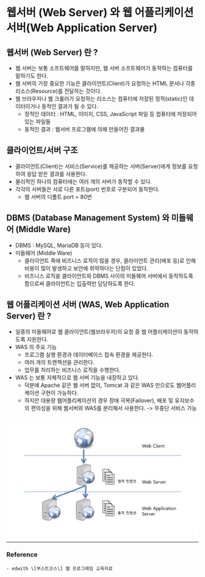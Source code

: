 # 웹서버 (Web Server) 와 웹 어플리케이션 서버(Web Application Server)


## 웹서버 (Web Server) 란 ?
- 웹 서버는 보통 소프트웨어를 말하지만, 웹 서버 소프트웨어가 동작하는 컴퓨터를 말하기도 한다.
- 웹 서버의 가장 중요한 기능은 클라이언트(Client)가 요청하는 HTML 문서나 각종 리소스(Resource)를 전달하는 것이다.
- 웹 브라우저나 웹 크롤러가 요청하는 리소스는 컴퓨터에 저장된 정적(static)인 데이터이거나 동적인 결과가 될 수 있다.
	 - 정적인 데이터 : HTML, 이미지, CSS, JavaScript 파일 등 컴퓨터에 저장되어있는 파일들
	 - 동적인 결과 : 웹서버 프로그램에 의해 만들어진 결과물

## 클라이언트/서버 구조
- 클라이언트(Client)는 서비스(Service)를 제공하는 서버(Server)에게 정보를 요청하여 응답 받은 결과를 사용한다.
- 물리적인 하나의 컴퓨터에는 여러 개의 서버가 동작할 수 있다.
- 각각의 서버들은 서로 다른 포트(port) 번호로 구분되어 동작한다.
	 - 웹 서버의 디폴트 port = 80번

## DBMS (Database Management System) 와 미들웨어 (Middle Ware)
- DBMS : MySQL, MariaDB 등이 있다.
- 미들웨어 (Middle Ware)
	 - 클라이언트 쪽에 비즈니스 로직이 많을 경우, 클라이언트 관리(배포 등)로 인해 비용이 많이 발생하고 보안에 취약하다는 단점이 있었다.
	 - 비즈니스 로직을 클라이언트와 DBMS 사이의 미들웨어 서버에서 동작하도록 함으로써 클라이언트는 입출력만 담당하도록 한다.

## 웹 어플리케이션 서버 (WAS, Web Application Server) 란 ?
- 일종의 미들웨어로 웹 클라이언트(웹브라우저)의 요청 중 웹 어플리케이션이 동작하도록 지원한다.
- WAS 의 주요 기능
	 - 프로그램 실행 환경과 데이터베이스 접속 환경을 제공한다.
	 - 여러 개의 트랜젝션을 관리한다.
	 - 업무를 처리하는 비즈니스 로직을 수행한다.
- WAS 는 보통 자체적으로 웹 서버 기능을 내장하고 있다.
	 - 덕분에 Apache 같은 웹 서버 없이, Tomcat 과 같은 WAS 만으로도 웹어플리케이션 구현이 가능하다.
	 - 하지만 대용량 웹어플리케이션의 경우 장애 극복(Failover), 배포 및 유지보수의 편의성을 위해 웹서버와 WAS를 분리해서 사용한다.  -> 무중단 서비스 가능

![webServer](./../img/webServer.png)


***

  ### Reference
    - edwith \[부스트코스\] 웹 프로그래밍 교육자료
